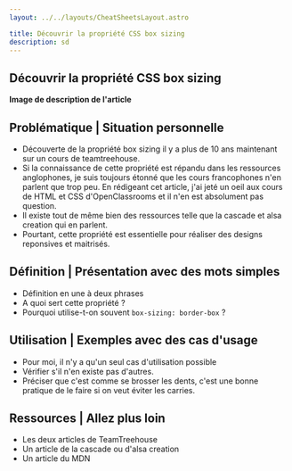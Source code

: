 ```yaml
---
layout: ../../layouts/CheatSheetsLayout.astro

title: Découvrir la propriété CSS box sizing
description: sd
---
```


<article>

# Découvrir la propriété CSS box sizing

**Image de description de l'article**

## Problématique | Situation personnelle

- Découverte de la propriété box sizing il y a plus de 10 ans maintenant sur un cours de teamtreehouse.
- Si la connaissance de cette propriété est répandu dans les ressources anglophones, je suis toujours étonné que les cours francophones n'en parlent que trop peu. En rédigeant cet article, j'ai jeté un oeil aux cours de HTML et CSS d'OpenClassrooms et il n'en est absolument pas question.
- Il existe tout de même bien des ressources telle que la cascade et alsa creation qui en parlent.
- Pourtant, cette propriété est essentielle pour réaliser des designs reponsives et maitrisés.

## Définition | Présentation avec des mots simples

- Définition en une à deux phrases
- A quoi sert cette propriété ?
- Pourquoi utilise-t-on souvent `box-sizing: border-box` ?


## Utilisation | Exemples avec des cas d'usage

- Pour moi, il n'y a qu'un seul cas d'utilisation possible
- Vérifier s'il n'en existe pas d'autres.
- Préciser que c'est comme se brosser les dents, c'est une bonne pratique de le faire si on veut éviter les carries.

## Ressources | Allez plus loin

- Les deux articles de TeamTreehouse
- Un article de la cascade ou d'alsa creation
- Un article du MDN

</article>

